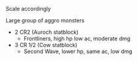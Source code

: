Scale accordingly

Large group of aggro monsters
- 2 CR2 (Auroch statblock)
	- Frontliners, high hp low ac, moderate dmg
-  3 CR 1/2 (Cow statblock)
	- Second Wave, lower hp, same ac, low dmg